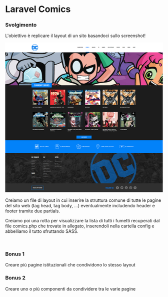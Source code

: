 # Laravel Comics

### Svolgimento

L'obiettivo è replicare il layout di un sito basandoci sullo screenshot!

![Immagine layout da replicare](assets/screenshot.png)

Creiamo un file di layout in cui inserire la struttura comune di tutte le pagine del sito web (tag head, tag body, ...) eventualmente includendo header e footer tramite due partials.

Creiamo poi una rotta per visualizzare la lista di tutti i fumetti recuperati dal file comics.php che trovate in allegato,  inserendoli nella cartella config e abbelliamo il tutto sfruttando SASS.

<br>

### Bonus 1

Creare più pagine istituzionali che condividono lo stesso layout

### Bonus 2

Creare uno o più componenti da condividere tra le varie pagine